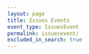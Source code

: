```yaml
---
layout: page
title: Issues Events
event_type: IssuesEvent
permalink: issuesevent/
excluded_in_search: true
---
```

